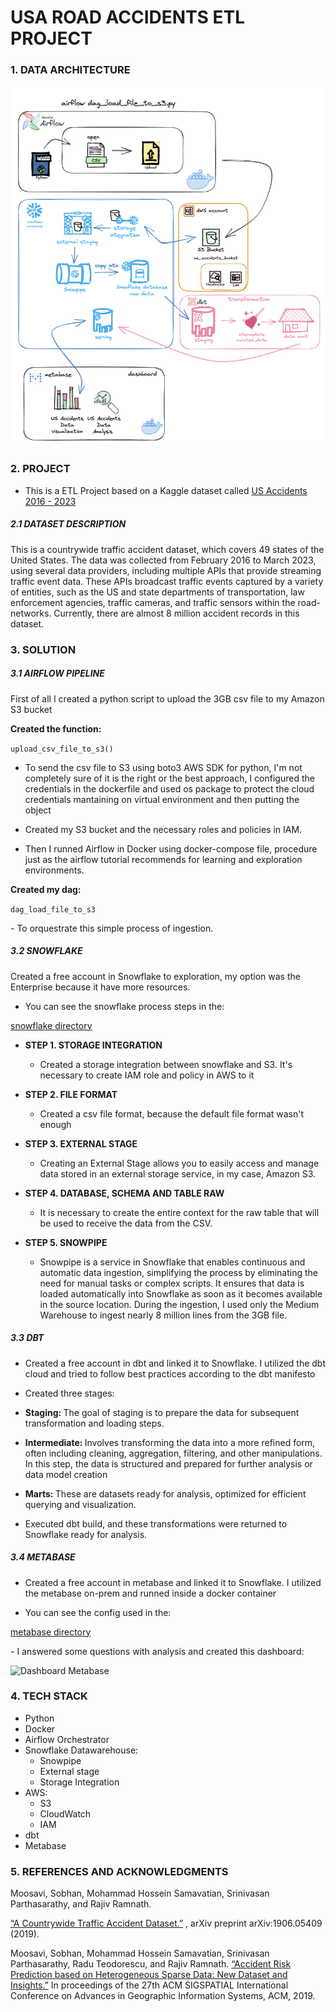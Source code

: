# USA ROAD ACCIDENTS ETL PROJECT 


### 1. DATA ARCHITECTURE

![Project Architecture](img/usa_accidents_etl_project_architecture.png)

### 2. PROJECT
- This is a ETL Project based on a Kaggle dataset called [US Accidents 2016 - 2023](https://www.kaggle.com/datasets/sobhanmoosavi/us-accidents) 

##### 2.1 DATASET DESCRIPTION 
This is a countrywide traffic accident dataset, which covers 49 states of the United States. The data was collected from February 2016 to March 2023, using several data providers, including multiple APIs that provide streaming traffic event data. These APIs broadcast traffic events captured by a variety of entities, such as the US and state departments of transportation, law enforcement agencies, traffic cameras, and traffic sensors within the road-networks. Currently, there are almost 8 million accident records in this dataset.

### 3. SOLUTION

##### 3.1 AIRFLOW PIPELINE 
<p> First of all I created a python script to upload the 3GB csv file to my Amazon S3 bucket </p>
<b> Created the function: </b>

``` upload_csv_file_to_s3() ``` 

- <p>To send the csv file to S3 using boto3 AWS SDK for python, I'm not completely sure of it is the right or the best approach, I configured the credentials in the dockerfile and used os package to protect the cloud credentials mantaining on virtual environment and then putting the object</p>
- <p>Created my S3 bucket and the necessary roles and policies in IAM.</p>
- <p>Then I runned Airflow in Docker using docker-compose file, procedure just as the airflow tutorial recommends for learning and exploration environments.</p>
<b>Created my dag: </b>

``` dag_load_file_to_s3 ``` 

<p> - To orquestrate this simple process of ingestion. </p>

 ##### 3.2 SNOWFLAKE
 <p> Created a free account in Snowflake to exploration, my option was the Enterprise because it have more resources. </p> 
 
  - <p>You can see the snowflake process steps in the:
  [snowflake directory](./snowflake/steps/)</p>
  
  - <b>STEP 1. STORAGE INTEGRATION</b>
    - <p>Created a storage integration between snowflake and S3. It's necessary to create IAM role and policy in AWS to it</p>
  - <b>STEP 2. FILE FORMAT</b>
    - <p>Created a csv file format, because the default file format wasn't enough</p>
  - <b>STEP 3. EXTERNAL STAGE</b>
    - <p>Creating an External Stage allows you to easily access and manage data stored in an external storage service, in my case, Amazon S3.</p>
  - <b>STEP 4. DATABASE, SCHEMA AND TABLE RAW</b>
    - <p>It is necessary to create the entire context for the raw table that will be used to receive the data from the CSV.</p>
  - <b>STEP 5. SNOWPIPE</b>
    - <p>Snowpipe is a service in Snowflake that enables continuous and automatic data ingestion, simplifying the process by eliminating the need for manual tasks or complex scripts. It ensures that data is loaded automatically into Snowflake as soon as it becomes available in the source location. During the ingestion, I used only the Medium Warehouse to ingest nearly 8 million lines from the 3GB file.</p>

##### 3.3 DBT 
  - <p> Created a free account in dbt and linked it to Snowflake. I utilized the dbt cloud and tried to follow best practices according to the dbt manifesto</p>
  - <p>Created three stages: </p>
  - <p> <b> Staging: </b> The goal of staging is to prepare the data for subsequent transformation and loading steps.</p>
  - <p> <b> Intermediate: </b>  Involves transforming the data into a more refined form, often including cleaning, aggregation, filtering, and other manipulations. In this step, the data is structured and prepared for further analysis or data model creation </p>
  - <p> <b>  Marts: </b> These are datasets ready for analysis, optimized for efficient querying and visualization. </p>
  - <p> Executed dbt build, and these transformations were returned to Snowflake ready for analysis.</p>

##### 3.4 METABASE 
- <p> Created a free account in metabase and linked it to Snowflake. I utilized the metabase on-prem and runned inside a docker container</p>
- <p>You can see the config used in the:
[metabase directory](./metabase-config/metabase-config.txt)
  </p>
- I answered some questions with analysis and created this dashboard: 
  
![Dashboard Metabase](./img/dashboard.png)

  
### 4. TECH STACK 
- Python
- Docker
- Airflow Orchestrator 
- Snowflake Datawarehouse:
  - Snowpipe
  - External stage
  - Storage Integration 
- AWS: 
   - S3
   - CloudWatch
   - IAM
- dbt
- Metabase 


### 5. REFERENCES AND ACKNOWLEDGMENTS

<p> 
  Moosavi, Sobhan, Mohammad Hossein Samavatian, Srinivasan Parthasarathy, and Rajiv Ramnath.       
  
  [“A Countrywide Traffic Accident Dataset.”](https://arxiv.org/abs/1906.05409) , arXiv preprint arXiv:1906.05409 (2019). </p>

  Moosavi, Sobhan, Mohammad Hossein Samavatian, Srinivasan Parthasarathy, Radu Teodorescu, and Rajiv Ramnath. [“Accident Risk Prediction based on Heterogeneous Sparse Data: New Dataset and Insights.”](https://arxiv.org/abs/1909.09638) In proceedings of the 27th ACM SIGSPATIAL International Conference on Advances in Geographic Information Systems, ACM, 2019.
</p>
